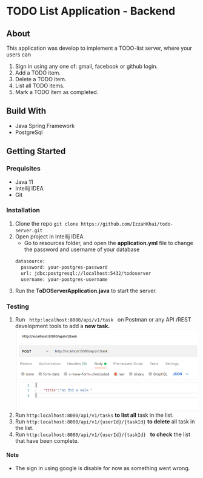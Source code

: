 # TODO List Application - Backend
## About
This application was develop to implement a TODO-list server, where your users can
1. Sign in using any one of: gmail, facebook or github login.
2. Add a TODO item.
3. Delete a TODO item.
4. List all TODO items.
5. Mark a TODO item as completed.

## Build With
* Java Spring Framework
* PostgreSql

## Getting Started
### Prequisites

  * Java 11
  * Intellij IDEA
  * Git

### Installation
  1. Clone the repo
    ```
     git clone https://github.com/IzzahKhai/todo-server.git
    ```
  2. Open project in Intellij IDEA
      * Go to resources folder, and open the **application.yml** file to change the password and username of your database
      ```   
      datasource:
        password: your-postgres-password
        url: jdbc:postgresql://localhost:5432/todoserver
        username: your-postgres-username
  3. Run the **ToDOServerApplication.java** to start the server.
  
  ### Testing
  1. Run
    ``` 
  http:localhost:8080/api/v1/task 
    ``` on Postman or any API /REST development tools to add a **new task.**
  ![This is an example of adding new task.](/src-img/add.png)
  2. Run
    ```
     http:localhost:8080/api/v1/tasks
    ``` 
 **to list all** task in the list.
  3. Run 
    ```
  http:localhost:8080/api/v1/{userId}/{taskId}
    ```
        **to delete** all task in the list.
  4. Run ```http:localhost:8080/api/v1/{userId}/{taskId} ``` **to check** the list that have been complete.
  
#### Note
* The sign in using google is disable for now as something went wrong.

